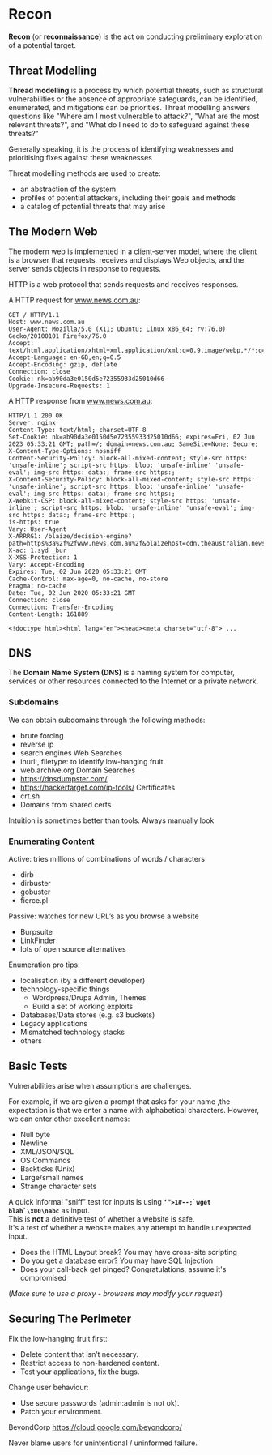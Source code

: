 # Recon

**Recon** (or **reconnaissance**) is the act on conducting preliminary exploration of a potential target.

## Threat Modelling

**Thread modelling** is a process by which potential threats, such as structural vulnerabilities or the absence of appropriate safeguards, can be identified, enumerated, and mitigations can be priorities. Threat modelling answers questions like "Where am I most vulnerable to attack?", "What are the most relevant threats?", and  "What do I need to do to safeguard against these threats?"

Generally speaking, it is the process of identifying weaknesses and prioritising fixes against these weaknesses

Threat modelling methods are used to create:

* an abstraction of the system
* profiles of potential attackers, including their goals and methods
* a catalog of potential threats that may arise

## The Modern Web

The modern web is implemented in a client-server model, where the client is a browser that requests, receives and displays Web objects, and the server sends objects in response to requests.

HTTP is a web protocol that sends requests and receives responses.

A HTTP request for www.news.com.au:

``` http
GET / HTTP/1.1
Host: www.news.com.au
User-Agent: Mozilla/5.0 (X11; Ubuntu; Linux x86_64; rv:76.0) Gecko/20100101 Firefox/76.0
Accept: text/html,application/xhtml+xml,application/xml;q=0.9,image/webp,*/*;q=0.8
Accept-Language: en-GB,en;q=0.5
Accept-Encoding: gzip, deflate
Connection: close
Cookie: nk=ab90da3e0150d5e72355933d25010d66
Upgrade-Insecure-Requests: 1
```

A HTTP response from www.news.com.au:

``` http
HTTP/1.1 200 OK
Server: nginx
Content-Type: text/html; charset=UTF-8
Set-Cookie: nk=ab90da3e0150d5e72355933d25010d66; expires=Fri, 02 Jun 2023 05:33:21 GMT; path=/; domain=news.com.au; SameSite=None; Secure;
X-Content-Type-Options: nosniff
Content-Security-Policy: block-all-mixed-content; style-src https: 'unsafe-inline'; script-src https: blob: 'unsafe-inline' 'unsafe-eval'; img-src https: data:; frame-src https:;
X-Content-Security-Policy: block-all-mixed-content; style-src https: 'unsafe-inline'; script-src https: blob: 'unsafe-inline' 'unsafe-eval'; img-src https: data:; frame-src https:;
X-Webkit-CSP: block-all-mixed-content; style-src https: 'unsafe-inline'; script-src https: blob: 'unsafe-inline' 'unsafe-eval'; img-src https: data:; frame-src https:;
is-https: true
Vary: User-Agent
X-ARRRG1: /blaize/decision-engine?path=https%3a%2f%2fwww.news.com.au%2f&blaizehost=cdn.theaustralian.newscorp.blaize.io&content_id=&session=ab90da3e0150d5e72355933d25010d66
X-ac: 1.syd _bur
X-XSS-Protection: 1
Vary: Accept-Encoding
Expires: Tue, 02 Jun 2020 05:33:21 GMT
Cache-Control: max-age=0, no-cache, no-store
Pragma: no-cache
Date: Tue, 02 Jun 2020 05:33:21 GMT
Connection: close
Connection: Transfer-Encoding
Content-Length: 161889

<!doctype html><html lang="en"><head><meta charset="utf-8"> ...
```

## DNS

The **Domain Name System (DNS)** is a naming system for computer, services or other resources connected to the Internet or a private network.

### Subdomains

We can obtain subdomains through the following methods:

* brute forcing
* reverse ip
* search engines
Web Searches
* inurl:, filetype: to identify low-hanging fruit
* web.archive.org
Domain Searches
* <https://dnsdumpster.com/>
* <https://hackertarget.com/ip-tools/>
Certificates
* crt.sh
* Domains from shared certs

Intuition is sometimes better than tools. Always manually look

### Enumerating Content

Active: tries millions of
combinations of words /
characters

* dirb
* dirbuster
* gobuster
* fierce.pl

Passive: watches for new
URL’s as you browse a website

* Burpsuite
* LinkFinder
* lots of open source alternatives

Enumeration pro tips:

* localisation (by a different developer)
* technology-specific things
    * Wordpress/Drupa Admin, Themes
    * Build a set of working exploits
* Databases/Data stores (e.g. s3 buckets)
* Legacy applications
* Mismatched technology stacks
* others

## Basic Tests

Vulnerabilities arise when assumptions are challenges.

For example, if we are given a prompt that asks for your name ,the expectation is that we enter a name with alphabetical characters.
However, we can enter other excellent names:

* Null byte
* Newline
* XML/JSON/SQL
* OS Commands
* Backticks (Unix)
* Large/small names
* Strange character sets

A quick informal "sniff" test for inputs is using **``‘”>1#--;`wget blah`\x00\nabc``** as input.  
This is **not** a definitive test of whether a website is safe.  
It's a test of whether a website makes any attempt to handle unexpected input.

* Does the HTML Layout break? You may have cross-site scripting
* Do you get a database error? You may have SQL Injection
* Does your call-back get pinged? Congratulations, assume it's compromised

(*Make sure to use a proxy - browsers may modify your request*)

## Securing The Perimeter

Fix the low-hanging fruit first:

* Delete content that isn’t necessary.
* Restrict access to non-hardened content.
* Test your applications, fix the bugs.

Change user behaviour:

* Use secure passwords (admin:admin is not ok).
* Patch your environment.

BeyondCorp <https://cloud.google.com/beyondcorp/>

Never blame users for unintentional / uninformed failure.
